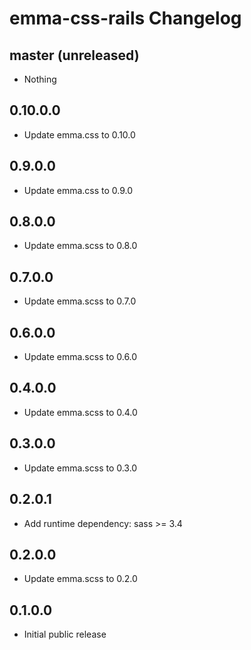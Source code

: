 # emma-css-rails Changelog

## master (unreleased)
* Nothing

## 0.10.0.0
* Update emma.css to 0.10.0

## 0.9.0.0
* Update emma.css to 0.9.0

## 0.8.0.0
* Update emma.scss to 0.8.0

## 0.7.0.0
* Update emma.scss to 0.7.0

## 0.6.0.0
* Update emma.scss to 0.6.0

## 0.4.0.0
* Update emma.scss to 0.4.0

## 0.3.0.0
* Update emma.scss to 0.3.0

## 0.2.0.1
* Add runtime dependency: sass >= 3.4

## 0.2.0.0
* Update emma.scss to 0.2.0

## 0.1.0.0
* Initial public release
